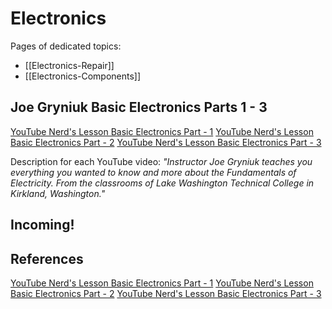 # Electronics

Pages of dedicated topics:
- [[Electronics-Repair]]
- [[Electronics-Components]]
## Joe Gryniuk Basic Electronics Parts 1 - 3

[YouTube Nerd's Lesson Basic Electronics Part - 1](https://www.youtube.com/watch?v=nb4ovfwqup8)
[YouTube Nerd's Lesson Basic Electronics Part - 2](https://www.youtube.com/watch?v=FEK6lH_rtG8&list=PL7T06JEc5PF61Ma10WWjYn5YodvXrhWe2)
[YouTube Nerd's Lesson Basic Electronics Part - 3](https://www.youtube.com/watch?v=_4zSRze0_bk&list=PL7T06JEc5PF61Ma10WWjYn5YodvXrhWe2)

Description for each YouTube video: *"Instructor Joe Gryniuk teaches you everything you wanted to know and more about the Fundamentals of Electricity. From the classrooms of Lake Washington Technical College in Kirkland, Washington."*

## Incoming!


## References 

[YouTube Nerd's Lesson Basic Electronics Part - 1](https://www.youtube.com/watch?v=nb4ovfwqup8)
[YouTube Nerd's Lesson Basic Electronics Part - 2](https://www.youtube.com/watch?v=FEK6lH_rtG8&list=PL7T06JEc5PF61Ma10WWjYn5YodvXrhWe2)
[YouTube Nerd's Lesson Basic Electronics Part - 3](https://www.youtube.com/watch?v=_4zSRze0_bk&list=PL7T06JEc5PF61Ma10WWjYn5YodvXrhWe2)
